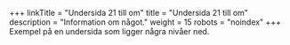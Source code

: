 +++
linkTitle = "Undersida 21 till om"
title = "Undersida 21 till om"
description = "Information om något."
weight = 15
robots = "noindex"
+++
Exempel på en undersida som ligger några nivåer ned.
